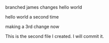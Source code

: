 branched james changes hello world

hello world a second time

making a 3rd change now


This is the second file I created. I will commit it.